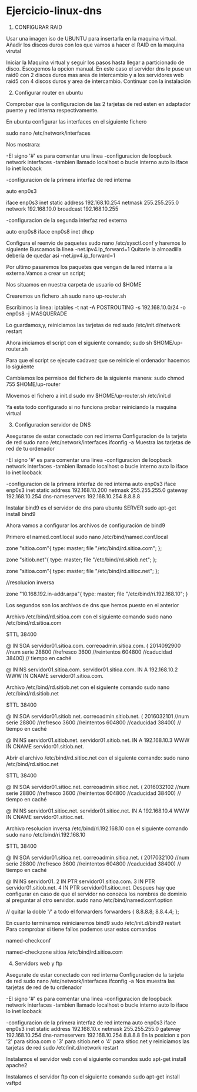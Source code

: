 # Ejercicio-linux-dns

1. CONFIGURAR RAID

Usar una imagen iso de UBUNTU para insertarla en la maquina virtual.
Añadir los discos duros con los que vamos a hacer el RAID en la maquina virutal



Iniciar la Maquina virtual y seguir los pasos hasta llegar a particionado de disco. Escogemos la opcion manual.
En este caso el servidor dns le puse un raid0 con 2 discos duros mas area de intercambio y a los servidores web raid5 con 4 discos duros y area de intercambio.
Continuar con la instalación

2. Configurar router en ubuntu

Comprobar que la configuracion de las 2 tarjetas de red esten en adaptador puente y red interna respectivamente. 

En ubuntu configurar las interfaces en el siguiente fichero

sudo nano /etc/network/interfaces

Nos mostrara:

-El signo '#' es para comentar una linea
-configuracion de loopback network interfaces
-tambien llamado localhost o bucle interno
auto lo
iface lo inet looback

-configuracion de la primera interfaz de red interna

auto enp0s3

iface enp0s3 inet static
	address 192.168.10.254
	netmask 255.255.255.0
	network 192.168.10.0
	broadcast 192.168.10.255

-configuracion de la segunda interfaz red externa

auto enp0s8
iface enp0s8 inet dhcp


Configura el reenvio de paquetes sudo nano /etc/sysctl.conf y haremos lo siguiente
Buscamos la linea
-net.ipv4.ip_forward=1
Quitarle la almoadilla debería de quedar asi
-net.ipv4.ip_forward=1

Por ultimo pasaremos los paquetes que vengan de la red interna a la externa.Vamos a crear un script; 

Nos situamos en nuestra carpeta de usuario
cd $HOME

Crearemos un fichero .sh
sudo nano up-router.sh

Escribimos la linea:
iptables -t nat -A POSTROUTING -s 192.168.10.0/24 -o enp0s8 -j MASQUERADE

Lo guardamos,y, reiniciamos las tarjetas de red
sudo /etc/init.d/network restart

Ahora iniciamos el script con el siguiente comando;
sudo sh $HOME/up-router.sh

Para que el script se ejecute cadavez que se reinicie el ordenador hacemos lo siguiente

Cambiamos los permisos del fichero de la siguiente manera:
sudo chmod 755 $HOME/up-router

Movemos el fichero a init.d sudo mv $HOME/up-router.sh /etc/init.d

Ya esta todo configurado si no funciona probar reiniciando la maquina virtual

3. Configuracion servidor de DNS

Asegurarse de estar conectado con red interna
Configuracion de la tarjeta de red
sudo nano /etc/network/interfaces
ifconfig -a Muestra las tarjetas de red de tu ordenador

-El signo '#' es para comentar una linea
-configuracion de loopback network interfaces
-tambien llamado localhost o bucle interno
auto lo
iface lo inet looback

-configuracion de la primera interfaz de red interna
auto enp0s3
iface enp0s3 inet static
      address 192.168.10.200
      netmask 255.255.255.0
      gateway 192.168.10.254
      dns-nameservers 192.168.10.254 8.8.8.8
      
      
Instalar bind9 es el servidor de dns para ubuntu SERVER
sudo apt-get install bind9

Ahora vamos a configurar los archivos de configuración de bind9

Primero el named.conf.local
sudo nano /etc/bind/named.conf.local



zone "sitioa.com"{
      type: master;
      file "/etc/bind/rd.sitioa.com";
};

zone "sitiob.net"{
      type: master;
      file "/etc/bind/rd.sitiob.net";
};

zone "sitioa.com"{
      type: master;
      file "/etc/bind/rd.sitioc.net";
};

//resolucion inversa

zone "10.168.192.in-addr.arpa"{
      type: master;
      file "/etc/bind/ri.192.168.10";
}

Los segundos son los archivos de dns que hemos puesto en el anterior

Archivo /etc/bind/rd.sitioa.com con el siguiente comando
sudo nano /etc/bind/rd.sitioa.com



$TTL 38400

@ IN SOA servidor01.sitioa.com. correoadmin.sitioa.com. (
	2014092900   //num serie
	28800        //refresco
	3600         //reintentos
	604800       //caducidad
  38400)       // tiempo en caché

@ IN NS servidor01.sitioa.com.
servidor01.sitioa.com. IN A 192.168.10.2
WWW IN CNAME servidor01.sitioa.com.

Archivo /etc/bind/rd.sitiob.net con el siguiente comando
sudo nano /etc/bind/rd.sitiob.net



$TTL 38400

@ IN SOA servidor01.sitiob.net. correoadmin.sitiob.net. (
	2016032101   //num serie
	28800        //refresco
	3600         //reintentos
	604800       //caducidad
  38400)       // tiempo en caché

@ IN NS servidor01.sitiob.net.
servidor01.sitiob.net. IN A 192.168.10.3
WWW IN CNAME servidor01.sitiob.net.

Abrir el archivo /etc/bind/rd.sitioc.net con el siguiente comando:
sudo nano /etc/bind/rd.sitioc.net



$TTL 38400

@ IN SOA servidor01.sitioc.net. correoadmin.sitioc.net. (
	2016032102   //num serie
	28800        //refresco
	3600         //reintentos
	604800       //caducidad
  38400)       // tiempo en caché

@ IN NS servidor01.sitioc.net.
servidor01.sitioc.net. IN A 192.168.10.4
WWW IN CNAME servidor01.sitioc.net.

Archivo resolucion inversa /etc/bind/ri.192.168.10 con el siguiente comando
sudo nano /etc/bind/ri.192.168.10



$TTL 38400

@ IN SOA servidor01.sitioa.net. correoadmin.sitioa.net. (
  2017032100   //num serie
  28800        //refresco
  3600         //reintentos
  604800       //caducidad
  38400)       // tiempo en caché

@ IN NS servidor01.
2 IN PTR servidor01.sitioa.com.
3 IN PTR servidor01.sitiob.net.
4 IN PTR servidor01.sitioc.net.
Despues hay que configurar en caso de que el servidor no conozca los nombres de dominio al preguntar al otro servidor.
sudo nano /etc/bind/named.conf.option



// quitar la doble '/' a todo el forwarders
forwarders {
        8.8.8.8;
        8.8.4.4;
};

En cuanto terminamos reiniciaremos bind9
sudo /etc/init.d/bind9 restart
Para comprobar si tiene fallos podemos usar estos comandos

named-checkconf

named-checkzone sitioa /etc/bind/rd.sitioa.com

4. Servidors web y ftp

Asegurate de estar conectado con red interna
Configuracion de la tarjeta de red
sudo nano /etc/network/interfaces
ifconfig -a Nos muestra las tarjetas de red de tu ordenador

-El signo '#' es para comentar una linea
-configuracion de loopback network interfaces
-tambien llamado localhost o bucle interno
auto lo
iface lo inet looback

-configuracion de la primera interfaz de red interna
auto enp0s3
iface enp0s3 inet static
      address 192.168.10.x
      netmask 255.255.255.0
      gateway 192.168.10.254
      dns-nameservers 192.168.10.254 8.8.8.8
En la posicion x pon '2' para sitioa.com o '3' para sitiob.net o '4' para sitioc.net y reiniciamos las tarjetas de red
sudo /etc/init.d/network restart

Instalamos el servidor web con el siguiente comandos
sudo apt-get install apache2

Instalamos el servidor ftp con el siguiente comando
sudo apt-get install vsftpd
